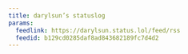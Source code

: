 ```yaml
---
title: darylsun’s statuslog
params:
  feedlink: https://darylsun.status.lol/feed/rss
  feedid: b129cd0285daf8ad843682189fc7d4d2
---
```

